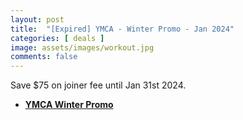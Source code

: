 ```yaml
---
layout: post
title:  "[Expired] YMCA - Winter Promo - Jan 2024"
categories: [ deals ]
image: assets/images/workout.jpg
comments: false
---
```


Save $75 on joiner fee until Jan 31st 2024.

+ **[YMCA Winter Promo](https://www.ymcacalgary.org/winterpromo)**

